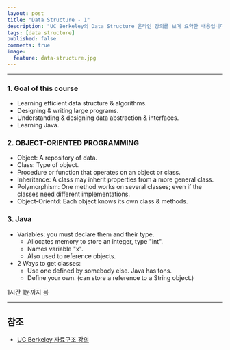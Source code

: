 ```yaml
---
layout: post
title: "Data Structure - 1"
description: "UC Berkeley의 Data Structure 온라인 강의를 보며 요약한 내용입니다."
tags: [data structure]
published: false
comments: true
image:
  feature: data-structure.jpg
---
```


---
### 1. Goal of this course
  - Learning efficient data structure & algorithms.
  - Designing & writing large programs.
  - Understanding & designing data abstraction & interfaces.
  - Learning Java.

### 2. OBJECT-ORIENTED PROGRAMMING
  - Object: A repository of data.
  - Class: Type of object.
  - Procedure or function that operates on an object or class.
  - Inheritance: A class may inherit properties from a more general class.
  - Polymorphism: One method works on several classes; even if the classes need different implementations.
  - Object-Orientd: Each object knows its own class & methods.

### 3. Java
  - Variables: you must declare them and their type.
    - Allocates memory to store an integer, type "int".
    - Names variable "x".
    - Also used to reference objects.
  - 2 Ways to get classes:
    - Use one defined by somebody else. Java has tons.
    - Define your own. (can store a reference to a String object.)

1시간 1분까지 봄


---
## 참조
  * [UC Berkeley 자료구조 강의](https://archive.org/details/ucberkeley-webcast-PL-XXv-cvA_iAlnI-BQr9hjqADPBtujFJd)

